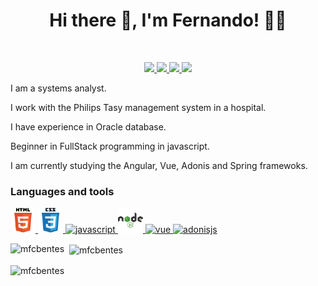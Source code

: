 <h1 align="center">Hi there 👋, I'm Fernando! 👨‍💻 </h1> <br>
<p align="center">
  <a href="https://www.linkedin.com/in/mfcbentes/">
    <img src="https://camo.githubusercontent.com/a80d00f23720d0bc9f55481cfcd77ab79e141606829cf16ec43f8cacc7741e46/68747470733a2f2f696d672e736869656c64732e696f2f62616467652f4c696e6b6564496e2d3030373742353f7374796c653d666f722d7468652d6261646765266c6f676f3d6c696e6b6564696e266c6f676f436f6c6f723d7768697465" />
  </a>
  <a href="https://www.facebook.com/mfcbentes/">
    <img src="https://img.shields.io/badge/Facebook-1877F2?style=for-the-badge&logo=facebook&logoColor=white" />
  </a>
  <a href="https://www.instagram.com/mfcbentes.stm/">
    <img src="https://img.shields.io/badge/Instagram-E4405F?style=for-the-badge&logo=instagram&logoColor=white" />
  </a>
  <a href="https://twitter.com/mfcbentes_stm">
    <img src="https://img.shields.io/badge/Twitter-1DA1F2?style=for-the-badge&logo=twitter&logoColor=white" />
  </a>
<p>
<p>
I am a systems analyst. <br>

I work with the Philips Tasy management system in a hospital. <br>

I have experience in Oracle database. <br>

Beginner in FullStack programming in javascript. <br>

I am currently studying the Angular, Vue, Adonis and Spring framewoks. <br>
</p>
<h3 align="left">Languages ​​and tools</h3>
<p align="left">
  <a href="https://www.w3.org/html/" target="_blank">
    <img
      src="https://raw.githubusercontent.com/devicons/devicon/master/icons/html5/html5-original-wordmark.svg" alt="html5"
      width="40"
      height="40"/>
  </a>
  <a href="https://www.w3schools.com/css/" target="_blank">
    <img
      src="https://raw.githubusercontent.com/devicons/devicon/master/icons/css3/css3-original-wordmark.svg" alt="css3"
      width="40"
      height="40"/>
  </a>
  <a href="https://developer.mozilla.org/en-US/docs/Web/JavaScript" target="_blank">
    <img
      src="https://raw.githubusercontent.com/devicons/devicon/master/icons/javascript/ javascript-original.svg"
      alt="javascript"
      width="40"
      height="40"/>
  </a>
  <a href="https://nodejs.org" target="_blank">
    <img
      src="https://raw.githubusercontent.com/devicons/devicon/master/icons/nodejs/nodejs-original-wordmark.svg"
      alt="nodejs"
      width="40"
      height="40"/>
  </a>
  <a href="https://vuejs.org/" target="_blank">
  <img
    src="https://vuejs.org/images/logo.png" alt="vue"
    width="40"
    height="40"/>
  </a>
  <a href="https://adonisjs.com/" target="_blank">
    <img
    src="https://adonisjs.com/images/logo.svg"
    alt="adonisjs"
    width="40"
    height="40"/>
  </a>
</p>
<p>
  <img
    align="left"
    src="https://github-readme-stats.vercel.app/api/top-langs?username=mfcbentes&show_icons=true&locale=en&layout=compact"
    alt="mfcbentes"
  />
</p>
<p>&nbsp;
  <img 
    align="center"
    src="https://github-readme-stats.vercel.app/api?username=mfcbentes&show_icons=true&locale=en" alt="mfcbentes"
  />
</p>
<p>
  <img
    align="center"
    src="https://github-readme-streak-stats.herokuapp.com/?user=mfcbentes&"
    alt="mfcbentes"
  />
</p>
